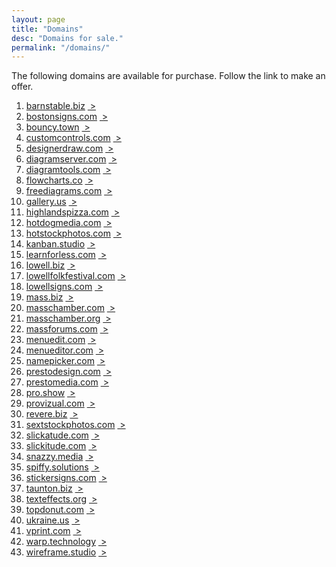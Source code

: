 ```yaml
---
layout: page
title: "Domains"
desc: "Domains for sale."
permalink: "/domains/"
---
```


<div class="teaser b60">The following domains are available for purchase.  Follow the link to make an offer.</div>

<ol>
<li><a target="_blank" href="https://goo.gl/forms/ZQ7LYP8EYMEbdP492">
barnstable.biz</a> <a href="http://barnstable.biz">&nbsp;&gt;</a></li>

<li><a target="_blank" href="https://goo.gl/forms/ZQ7LYP8EYMEbdP492">
bostonsigns.com</a> <a href="http://bostonsigns.com">&nbsp;&gt;</a></li>

<li><a target="_blank" href="https://goo.gl/forms/ZQ7LYP8EYMEbdP492">
bouncy.town</a> <a href="http://bouncy.town">&nbsp;&gt;</a></li>

<li><a target="_blank" href="https://goo.gl/forms/ZQ7LYP8EYMEbdP492">
customcontrols.com</a> <a href="http://customcontrols.com">&nbsp;&gt;</a></li>

<li><a target="_blank" href="https://goo.gl/forms/ZQ7LYP8EYMEbdP492">
designerdraw.com</a> <a href="http://designerdraw.com">&nbsp;&gt;</a></li>

<li><a target="_blank" href="https://goo.gl/forms/ZQ7LYP8EYMEbdP492">
diagramserver.com</a> <a href="http://diagramserver.com">&nbsp;&gt;</a></li>

<li><a target="_blank" href="https://goo.gl/forms/ZQ7LYP8EYMEbdP492">
diagramtools.com</a> <a href="http://diagramtools.com">&nbsp;&gt;</a></li>

<li><a target="_blank" href="https://goo.gl/forms/ZQ7LYP8EYMEbdP492">
flowcharts.co</a> <a href="http://flowcharts.co">&nbsp;&gt;</a></li>

<li><a target="_blank" href="https://goo.gl/forms/ZQ7LYP8EYMEbdP492">
freediagrams.com</a> <a href="http://freediagrams.com">&nbsp;&gt;</a></li>

<li><a target="_blank" href="https://goo.gl/forms/ZQ7LYP8EYMEbdP492">
gallery.us</a> <a href="http://gallery.us">&nbsp;&gt;</a></li>

<li><a target="_blank" href="https://goo.gl/forms/ZQ7LYP8EYMEbdP492">
highlandspizza.com</a> <a href="http://highlandspizza.com">&nbsp;&gt;</a></li>

<li><a target="_blank" href="https://goo.gl/forms/ZQ7LYP8EYMEbdP492">
hotdogmedia.com</a> <a href="http://hotdogmedia.com">&nbsp;&gt;</a></li>

<li><a target="_blank" href="https://goo.gl/forms/ZQ7LYP8EYMEbdP492">
hotstockphotos.com</a> <a href="http://hotstockphotos.com">&nbsp;&gt;</a></li>

<li><a target="_blank" href="https://goo.gl/forms/ZQ7LYP8EYMEbdP492">
kanban.studio</a> <a href="http://kanban.studio">&nbsp;&gt;</a></li>

<li><a target="_blank" href="https://goo.gl/forms/ZQ7LYP8EYMEbdP492">
learnforless.com</a> <a href="http://learnforless.com">&nbsp;&gt;</a></li>

<li><a target="_blank" href="https://goo.gl/forms/ZQ7LYP8EYMEbdP492">
lowell.biz</a> <a href="http://lowell.biz">&nbsp;&gt;</a></li>

<li><a target="_blank" href="https://goo.gl/forms/ZQ7LYP8EYMEbdP492">
lowellfolkfestival.com</a> <a href="http://lowellfolkfestival.com">&nbsp;&gt;</a></li>

<li><a target="_blank" href="https://goo.gl/forms/ZQ7LYP8EYMEbdP492">
lowellsigns.com</a> <a href="http://lowellsigns.com">&nbsp;&gt;</a></li>

<li><a target="_blank" href="https://goo.gl/forms/ZQ7LYP8EYMEbdP492">
mass.biz</a> <a href="http://mass.biz">&nbsp;&gt;</a></li>

<li><a target="_blank" href="https://goo.gl/forms/ZQ7LYP8EYMEbdP492">
masschamber.com</a> <a href="http://masschamber.com">&nbsp;&gt;</a></li>

<li><a target="_blank" href="https://goo.gl/forms/ZQ7LYP8EYMEbdP492">
masschamber.org</a> <a href="http://masschamber.org">&nbsp;&gt;</a></li>

<li><a target="_blank" href="https://goo.gl/forms/ZQ7LYP8EYMEbdP492">
massforums.com</a> <a href="http://massforums.com">&nbsp;&gt;</a></li>

<li><a target="_blank" href="https://goo.gl/forms/ZQ7LYP8EYMEbdP492">
menuedit.com</a> <a href="http://menuedit.com">&nbsp;&gt;</a></li>

<li><a target="_blank" href="https://goo.gl/forms/ZQ7LYP8EYMEbdP492">
menueditor.com</a> <a href="http://menueditor.com">&nbsp;&gt;</a></li>

<li><a target="_blank" href="https://goo.gl/forms/ZQ7LYP8EYMEbdP492">
namepicker.com</a> <a href="http://namepicker.com">&nbsp;&gt;</a></li>

<li><a target="_blank" href="https://goo.gl/forms/ZQ7LYP8EYMEbdP492">
prestodesign.com</a> <a href="http://prestodesign.com">&nbsp;&gt;</a></li>

<li><a target="_blank" href="https://goo.gl/forms/ZQ7LYP8EYMEbdP492">
prestomedia.com</a> <a href="http://prestomedia.com">&nbsp;&gt;</a></li>

<li><a target="_blank" href="https://goo.gl/forms/ZQ7LYP8EYMEbdP492">
pro.show</a> <a href="http://pro.show">&nbsp;&gt;</a></li>

<li><a target="_blank" href="https://goo.gl/forms/ZQ7LYP8EYMEbdP492">
provizual.com</a> <a href="http://provizual.com">&nbsp;&gt;</a></li>

<li><a target="_blank" href="https://goo.gl/forms/ZQ7LYP8EYMEbdP492">
revere.biz</a> <a href="http://revere.biz">&nbsp;&gt;</a></li>

<li><a target="_blank" href="https://goo.gl/forms/ZQ7LYP8EYMEbdP492">
sextstockphotos.com</a> <a href="http://sexystockphotos.com">&nbsp;&gt;</a></li>

<li><a target="_blank" href="https://goo.gl/forms/ZQ7LYP8EYMEbdP492">
slickatude.com</a> <a href="http://slickatude.com">&nbsp;&gt;</a></li>

<li><a target="_blank" href="https://goo.gl/forms/ZQ7LYP8EYMEbdP492">
slickitude.com</a> <a href="http://slickitude.com">&nbsp;&gt;</a></li>

<li><a target="_blank" href="https://goo.gl/forms/ZQ7LYP8EYMEbdP492">
snazzy.media</a> <a href="http://snazzy.media">&nbsp;&gt;</a></li>

<li><a target="_blank" href="https://goo.gl/forms/ZQ7LYP8EYMEbdP492">
spiffy.solutions</a> <a href="http://spiffy.solutions">&nbsp;&gt;</a></li>

<li><a target="_blank" href="https://goo.gl/forms/ZQ7LYP8EYMEbdP492">
stickersigns.com</a> <a href="http://stickersigns.com">&nbsp;&gt;</a></li>

<li><a target="_blank" href="https://goo.gl/forms/ZQ7LYP8EYMEbdP492">
taunton.biz</a> <a href="http://taunton.biz">&nbsp;&gt;</a></li>

<li><a target="_blank" href="https://goo.gl/forms/ZQ7LYP8EYMEbdP492">
texteffects.org</a> <a href="http://texteffects.org">&nbsp;&gt;</a></li>

<li><a target="_blank" href="https://goo.gl/forms/ZQ7LYP8EYMEbdP492">
topdonut.com</a> <a href="http://topdonut.com">&nbsp;&gt;</a></li>

<li><a target="_blank" href="https://goo.gl/forms/ZQ7LYP8EYMEbdP492">
ukraine.us</a> <a href="http://ukraine.us">&nbsp;&gt;</a></li>

<li><a target="_blank" href="https://goo.gl/forms/ZQ7LYP8EYMEbdP492">
vprint.com</a> <a href="http://vprint.com">&nbsp;&gt;</a></li>

<li><a target="_blank" href="https://goo.gl/forms/ZQ7LYP8EYMEbdP492">
warp.technology</a> <a href="http://warp.technology">&nbsp;&gt;</a></li>

<li><a target="_blank" href="https://goo.gl/forms/ZQ7LYP8EYMEbdP492">
wireframe.studio</a> <a href="http://wireframe.studio">&nbsp;&gt;</a></li>
 
</ol>
